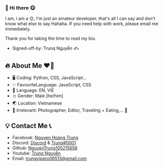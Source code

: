 ### 👋 Hi there 😋
I am, i am a 😌, I'm just an amateur developer, that's all I can say and don't know what else to say Hahaha. If you need help with work, please email me immediately.

Thank you for taking the time to read my bio.

* Signed-off-by: Trunq Nguyễn ✍️
## 🔥 About Me ❤️‍🔥

* 🖥️ Coding: Python, CSS, JavaScript...
* ✨ FavouriteLanguage: JavaScript, CSS
* 📝 Language: EN, VIE
* ⛄️ Gender: Male [he/him]
* 🌏 Location: Vietnamese
* 🌠 Irrelevant: Photographer, Editor, Traveling + Eating,... 🤟

## 💡 Contact Me 📞

* Facebook: [Nguyen Hoàng Trung](https://www.facebook.com/HiamTrung102/)
* Discord: [Discord](https://discord.gg/vuivetalk) & [Trunq#0001](https://discord.gg/)
* Github: [NguyenTrung105215656](https://github.com/NguyenTrung105215656/)
* Youtube: [Trunq Nguyễn](https://www.youtube.com/channel/UCysSxCtFrXXMU2QvfElJK-g)
* Email: trungvippro06513@gmail.com


